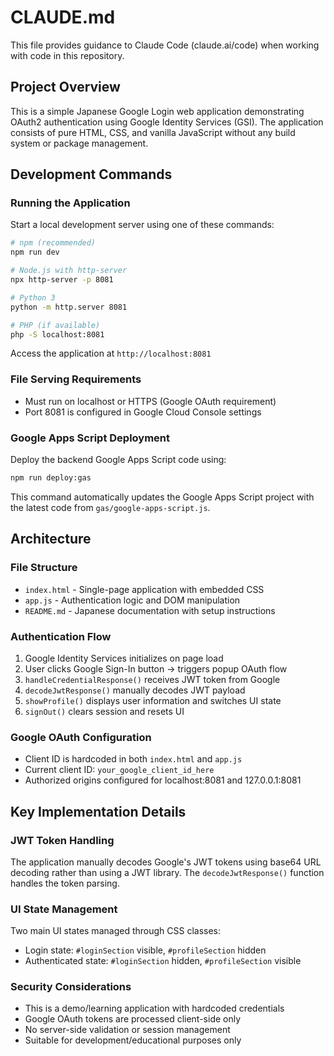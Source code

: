 # CLAUDE.md

This file provides guidance to Claude Code (claude.ai/code) when working with code in this repository.

## Project Overview

This is a simple Japanese Google Login web application demonstrating OAuth2 authentication using Google Identity Services (GSI). The application consists of pure HTML, CSS, and vanilla JavaScript without any build system or package management.

## Development Commands

### Running the Application
Start a local development server using one of these commands:

```bash
# npm (recommended)
npm run dev

# Node.js with http-server
npx http-server -p 8081

# Python 3
python -m http.server 8081

# PHP (if available)
php -S localhost:8081
```

Access the application at `http://localhost:8081`

### File Serving Requirements
- Must run on localhost or HTTPS (Google OAuth requirement)
- Port 8081 is configured in Google Cloud Console settings

### Google Apps Script Deployment
Deploy the backend Google Apps Script code using:

```bash
npm run deploy:gas
```

This command automatically updates the Google Apps Script project with the latest code from `gas/google-apps-script.js`.

## Architecture

### File Structure
- `index.html` - Single-page application with embedded CSS
- `app.js` - Authentication logic and DOM manipulation
- `README.md` - Japanese documentation with setup instructions

### Authentication Flow
1. Google Identity Services initializes on page load
2. User clicks Google Sign-In button → triggers popup OAuth flow
3. `handleCredentialResponse()` receives JWT token from Google
4. `decodeJwtResponse()` manually decodes JWT payload
5. `showProfile()` displays user information and switches UI state
6. `signOut()` clears session and resets UI

### Google OAuth Configuration
- Client ID is hardcoded in both `index.html` and `app.js`
- Current client ID: `your_google_client_id_here`
- Authorized origins configured for localhost:8081 and 127.0.0.1:8081

## Key Implementation Details

### JWT Token Handling
The application manually decodes Google's JWT tokens using base64 URL decoding rather than using a JWT library. The `decodeJwtResponse()` function handles the token parsing.

### UI State Management
Two main UI states managed through CSS classes:
- Login state: `#loginSection` visible, `#profileSection` hidden
- Authenticated state: `#loginSection` hidden, `#profileSection` visible

### Security Considerations
- This is a demo/learning application with hardcoded credentials
- Google OAuth tokens are processed client-side only
- No server-side validation or session management
- Suitable for development/educational purposes only